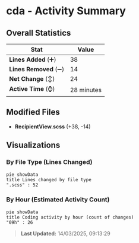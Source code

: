 # cda - Activity Summary 

## Overall Statistics

| Stat                   | Value                                                             |
| ---------------------- | ----------------------------------------------------------------- |
| **Lines Added** (➕)   | 38                                          |
| **Lines Removed** (➖) | 14                                        |
| **Net Change** (↕)    | 24                |
| **Active Time** (⌚)   | 28 minutes |


## Modified Files
- **RecipientView.scss** (+38, -14)

## Visualizations

### By File Type (Lines Changed)

```mermaid
pie showData
title Lines changed by file type
".scss" : 52
```

### By Hour (Estimated Activity Count)

```mermaid
pie showData
title Coding activity by hour (count of changes)
"09h" : 26
```


> **Last Updated:** 14/03/2025, 09:13:29